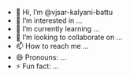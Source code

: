 - 👋 Hi, I’m @vjsar-kalyani-battu
- 👀 I’m interested in ...
- 🌱 I’m currently learning ...
- 💞️ I’m looking to collaborate on ...
- 📫 How to reach me ...
- 😄 Pronouns: ...
- ⚡ Fun fact: ...

<!---
vjsar-kalyani-battu/vjsar-kalyani-battu is a ✨ special ✨ repository because its `README.md` (this file) appears on your GitHub profile.
You can click the Preview link to take a look at your changes.
--->
